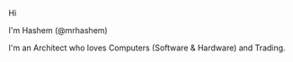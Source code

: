 Hi

I'm Hashem (@mrhashem)

I'm an Architect who loves Computers (Software & Hardware) and Trading.
